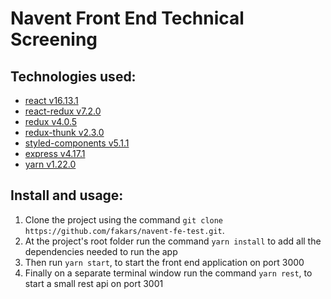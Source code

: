 # Navent Front End Technical Screening

## Technologies used:

- [react v16.13.1](https://reactjs.org/docs/getting-started.html)
- [react-redux v7.2.0](https://react-redux.js.org/introduction/quick-start)
- [redux v4.0.5](https://redux.js.org/api/api-reference)
- [redux-thunk v2.3.0](https://github.com/reduxjs/redux-thunk)
- [styled-components v5.1.1](https://styled-components.com/docs/api)
- [express v4.17.1](https://expressjs.com/en/4x/api.html)
- [yarn v1.22.0](https://yarnpkg.com/getting-started)

## Install and usage:

1. Clone the project using the command `git clone https://github.com/fakars/navent-fe-test.git`.
2. At the project's root folder run the command `yarn install` to add all the dependencies needed to run the app
3. Then run `yarn start`, to start the front end application on port 3000
4. Finally on a separate terminal window run the command `yarn rest`, to start a small rest api on port 3001
